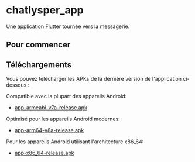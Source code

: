 # chatlysper_app

Une application Flutter tournée vers la messagerie.

## Pour commencer

## Téléchargements

Vous pouvez télécharger les APKs de la dernière version de l'application ci-dessous :

Compatible avec la plupart des appareils Android:
- [app-armeabi-v7a-release.apk](/app-armeabi-v7a-release.apk)

Optimisé pour les appareils Android modernes:
- [app-arm64-v8a-release.apk](/app-arm64-v8a-release.apk)

Pour les appareils Android utilisant l'architecture x86_64:
- [app-x86_64-release.apk](/app-x86_64-release.apk)